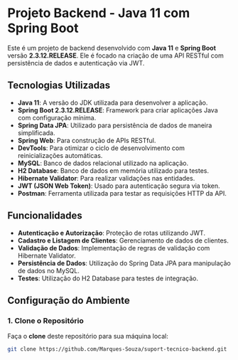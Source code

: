 # Projeto Backend - Java 11 com Spring Boot

Este é um projeto de backend desenvolvido com **Java 11** e **Spring Boot** versão **2.3.12.RELEASE**. Ele é focado na criação de uma API RESTful com persistência de dados e autenticação via JWT.

## Tecnologias Utilizadas

- **Java 11**: A versão do JDK utilizada para desenvolver a aplicação.
- **Spring Boot 2.3.12.RELEASE**: Framework para criar aplicações Java com configuração mínima.
- **Spring Data JPA**: Utilizado para persistência de dados de maneira simplificada.
- **Spring Web**: Para construção de APIs RESTful.
- **DevTools**: Para otimizar o ciclo de desenvolvimento com reinicializações automáticas.
- **MySQL**: Banco de dados relacional utilizado na aplicação.
- **H2 Database**: Banco de dados em memória utilizado para testes.
- **Hibernate Validator**: Para realizar validações nas entidades.
- **JWT (JSON Web Token)**: Usado para autenticação segura via token.
- **Postman**: Ferramenta utilizada para testar as requisições HTTP da API.

## Funcionalidades

- **Autenticação e Autorização**: Proteção de rotas utilizando JWT.
- **Cadastro e Listagem de Clientes**: Gerenciamento de dados de clientes.
- **Validação de Dados**: Implementação de regras de validação com Hibernate Validator.
- **Persistência de Dados**: Utilização do Spring Data JPA para manipulação de dados no MySQL.
- **Testes**: Utilização do H2 Database para testes de integração.

## Configuração do Ambiente

### 1. Clone o Repositório

Faça o **clone** deste repositório para sua máquina local:

```bash
git clone https://github.com/Marques-Souza/suport-tecnico-backend.git
